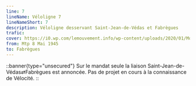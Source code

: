 ```yaml
---
line: 7
lineName: Véloligne 7
lineNameShort: 7
description: Véloligne desservant Saint-Jean-de-Védas et Fabrègues
trafic:
cover: https://i0.wp.com/lemouvement.info/wp-content/uploads/2020/01/Montpellier-av-Toulouse-demain.png
from: Mtp 8 Mai 1945
to: Fabrègues
---
```


::banner{type="unsecured"}
Sur le mandat seule la liaison Saint-Jean-de-Védas⇄Fabrègues est annoncée. Pas de projet en cours à la connaissance de Vélocité.
::